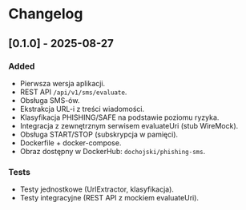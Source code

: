# Changelog

## [0.1.0] - 2025-08-27
### Added
- Pierwsza wersja aplikacji.
- REST API `/api/v1/sms/evaluate`.
- Obsługa SMS-ów.
- Ekstrakcja URL-i z treści wiadomości.
- Klasyfikacja PHISHING/SAFE na podstawie poziomu ryzyka.
- Integracja z zewnętrznym serwisem evaluateUri (stub WireMock).
- Obsługa START/STOP (subskrypcja w pamięci).
- Dockerfile + docker-compose.
- Obraz dostępny w DockerHub: `dochojski/phishing-sms`.

### Tests
- Testy jednostkowe (UrlExtractor, klasyfikacja).
- Testy integracyjne (REST API z mockiem evaluateUri).
